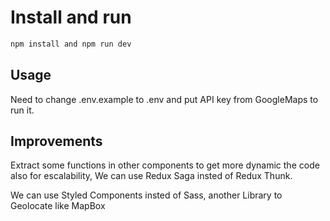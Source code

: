 # Install and run

```bash
npm install and npm run dev
```

## Usage

Need to change .env.example to .env and put API key from GoogleMaps to run it.

## Improvements

Extract some functions in other components to get more dynamic the code also for escalability, We can use Redux Saga insted of Redux Thunk.

We can use Styled Components insted of Sass, another Library to Geolocate like MapBox